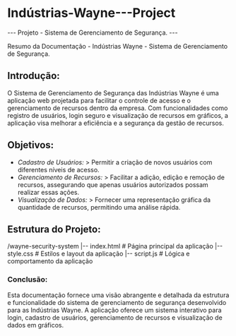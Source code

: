 # Indústrias-Wayne---Project #
--- Projeto - Sistema de Gerenciamento de Segurança. ---

Resumo da Documentação - Indústrias Wayne - Sistema de Gerenciamento de Segurança.


## Introdução:


O Sistema de Gerenciamento de Segurança das Indústrias Wayne é uma aplicação web projetada para facilitar o controle de acesso e o gerenciamento de recursos dentro da empresa. Com funcionalidades como registro de usuários, login seguro e visualização de recursos em gráficos, a aplicação visa melhorar a eficiência e a segurança da gestão de recursos.


## Objetivos:


- *Cadastro de Usuários:* > Permitir a criação de novos usuários com diferentes níveis de acesso.
- *Gerenciamento de Recursos:* > Facilitar a adição, edição e remoção de recursos, assegurando que apenas usuários autorizados possam realizar essas ações.
- *Visualização de Dados:* > Fornecer uma representação gráfica da quantidade de recursos, permitindo uma análise rápida.



## Estrutura do Projeto:


/wayne-security-system
|-- index.html       # Página principal da aplicação
|-- style.css        # Estilos e layout da aplicação
|-- script.js        # Lógica e comportamento da aplicação



### Conclusão: 


Esta documentação fornece uma visão abrangente e detalhada da estrutura e funcionalidade do sistema de gerenciamento de segurança desenvolvido para as Indústrias Wayne. A aplicação oferece um sistema interativo para login, cadastro de usuários, gerenciamento de recursos e visualização de dados em gráficos. 
 
